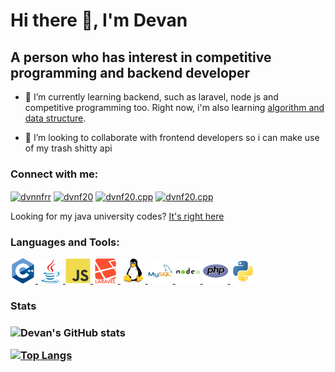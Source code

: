 <h1>Hi there 👋, I'm Devan</h1>
<h2>A person who has interest in competitive programming and backend developer</h2>

- 🌱 I’m currently learning backend, such as laravel, node js and competitive programming too. Right now, i'm also learning [algorithm and data structure](https://github.com/devanfer02/Algorithm-Data-Structure).

- 👯 I’m looking to collaborate with frontend developers so i can make use of my trash shitty api 

<h3 align="left">Connect with me:</h3>
<p align="left">
<a href="https://linkedin.com/in/dvnnfrr" target="blank"><img align="center" src="https://raw.githubusercontent.com/rahuldkjain/github-profile-readme-generator/master/src/images/icons/Social/linked-in-alt.svg" alt="dvnnfrr" height="30" width="40" /></a>
<a href="https://instagram.com/dvnf20" target="blank"><img align="center" src="https://raw.githubusercontent.com/rahuldkjain/github-profile-readme-generator/master/src/images/icons/Social/instagram.svg" alt="dvnf20" height="30" width="40" /></a>
<a href="https://codeforces.com/profile/dvnf20.cpp" target="blank"><img align="center" src="https://raw.githubusercontent.com/rahuldkjain/github-profile-readme-generator/master/src/images/icons/Social/codeforces.svg" alt="dvnf20.cpp" height="30" width="40" /></a>
<a href="https://github.com/dvnf10cpp" target="blank"><img align="center" src="https://raw.githubusercontent.com/rahuldkjain/github-profile-readme-generator/master/src/images/icons/Social/github.svg" alt="dvnf20.cpp" height="30" width="40" /></a>
</p>

Looking for my java university codes? 
[It's right here](https://github.com/dvnf10cpp)

<h3 align="left">Languages and Tools:</h3>
<p align="left"> <a href="https://www.w3schools.com/cpp/" target="_blank" rel="noreferrer"> <img src="https://raw.githubusercontent.com/devicons/devicon/master/icons/cplusplus/cplusplus-original.svg" alt="cplusplus" width="40" height="40"/> </a> <a href="https://www.java.com" target="_blank" rel="noreferrer"> <img src="https://raw.githubusercontent.com/devicons/devicon/master/icons/java/java-original.svg" alt="java" width="40" height="40"/> </a> <a href="https://developer.mozilla.org/en-US/docs/Web/JavaScript" target="_blank" rel="noreferrer"> <img src="https://raw.githubusercontent.com/devicons/devicon/master/icons/javascript/javascript-original.svg" alt="javascript" width="40" height="40"/> </a> <a href="https://laravel.com/" target="_blank" rel="noreferrer"> <img src="https://raw.githubusercontent.com/devicons/devicon/master/icons/laravel/laravel-plain-wordmark.svg" alt="laravel" width="40" height="40"/> </a> <a href="https://www.linux.org/" target="_blank" rel="noreferrer"> <img src="https://raw.githubusercontent.com/devicons/devicon/master/icons/linux/linux-original.svg" alt="linux" width="40" height="40"/> </a> <a href="https://www.mysql.com/" target="_blank" rel="noreferrer"> <img src="https://raw.githubusercontent.com/devicons/devicon/master/icons/mysql/mysql-original-wordmark.svg" alt="mysql" width="40" height="40"/> </a> <a href="https://nodejs.org" target="_blank" rel="noreferrer"> <img src="https://raw.githubusercontent.com/devicons/devicon/master/icons/nodejs/nodejs-original-wordmark.svg" alt="nodejs" width="40" height="40"/> </a> <a href="https://www.php.net" target="_blank" rel="noreferrer"> <img src="https://raw.githubusercontent.com/devicons/devicon/master/icons/php/php-original.svg" alt="php" width="40" height="40"/> </a> <a href="https://www.python.org" target="_blank" rel="noreferrer"> <img src="https://raw.githubusercontent.com/devicons/devicon/master/icons/python/python-original.svg" alt="python" width="40" height="40"/> </a> </p>

<h3> Stats <h3/>  
  
![Devan's GitHub stats](https://github-readme-stats.vercel.app/api?username=devanfer02&show_icons=true&theme=tokyonight)
<br/>

[![Top Langs](https://github-readme-stats.vercel.app/api/top-langs/?username=devanfer02&theme=tokyonight)](https://github.com/anuraghazra/github-readme-stats)
